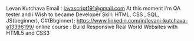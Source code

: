 Levan Kutchava
Email : javascript191@gmail.com
At this moment i'm QA tester and i Wish to became Developer
Skill: 
HTML, 
CSS , 
SQL, 
JS(beginner), 
C#(Bbginner);
https://www.linkedin.com/in/levani-kutchava-a13396199/
online course : Build Responsive Real World Websites with HTML5 and CSS3